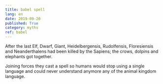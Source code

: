 ```yaml
---
title: babel spell
lang: en
date: 2019-09-20
published: True
category: myths
ref: babel
---
```


After the last Elf, Dwarf, Giant, Heidelbergensis, Rudolfensis, Floresiensis and  Neanderthalens had been killed by the Sapiens; the crows, dolpins and elephants got together.

Joining forces they cast a spell so humans would stop using a single language and could never understand anymore any of the animal kingdom language.
